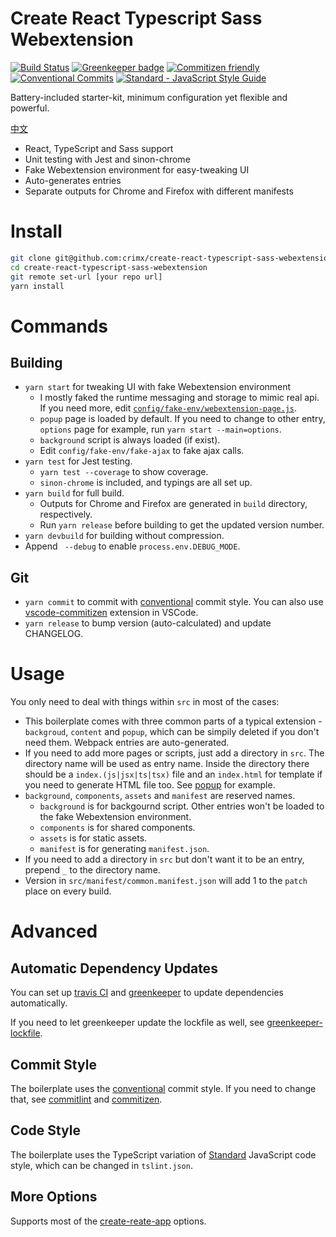 # Create React Typescript Sass Webextension

[![Build Status](https://travis-ci.org/crimx/create-react-typescript-sass-webextension.svg)](https://travis-ci.org/crimx/create-react-typescript-sass-webextension)
[![Greenkeeper badge](https://badges.greenkeeper.io/crimx/create-react-typescript-sass-webextension.svg)](https://greenkeeper.io/)
[![Commitizen friendly](https://img.shields.io/badge/commitizen-friendly-brightgreen.svg)](http://commitizen.github.io/cz-cli/)
[![Conventional Commits](https://img.shields.io/badge/Conventional%20Commits-1.0.0-brightgreen.svg)](https://conventionalcommits.org)
[![Standard - JavaScript Style Guide](https://img.shields.io/badge/code_style-standard-brightgreen.svg)](https://standardjs.com/)

Battery-included starter-kit, minimum configuration yet flexible and powerful.

[中文](https://github.com/crimx/create-react-typescript-sass-webextension/blob/master/docs/zh-CN.md)

- React, TypeScript and Sass support
- Unit testing with Jest and sinon-chrome
- Fake Webextension environment for easy-tweaking UI
- Auto-generates entries
- Separate outputs for Chrome and Firefox with different manifests

# Install

```bash
git clone git@github.com:crimx/create-react-typescript-sass-webextension.git
cd create-react-typescript-sass-webextension
git remote set-url [your repo url]
yarn install
```

# Commands

## Building

- `yarn start` for tweaking UI with fake Webextension environment
  - I mostly faked the runtime messaging and storage to mimic real api. If you need more, edit [`config/fake-env/webextension-page.js`](https://github.com/crimx/create-react-typescript-sass-webextension/blob/master/config/fake-env/webextension-page.js).
  - `popup` page is loaded by default. If you need to change to other entry, `options` page for example, run `yarn start --main=options`.
  - `background` script is always loaded (if exist).
  - Edit `config/fake-env/fake-ajax` to fake ajax calls.
- `yarn test` for Jest testing.
  - `yarn test --coverage` to show coverage.
  - `sinon-chrome` is included, and typings are all set up.
- `yarn build` for full build.
  - Outputs for Chrome and Firefox are generated in `build` directory, respectively.
  - Run `yarn release` before building to get the updated version number.
- `yarn devbuild` for building without compression.
- Append ` --debug` to enable `process.env.DEBUG_MODE`.

## Git

- `yarn commit` to commit with [conventional](https://conventionalcommits.org) commit style. You can also use [vscode-commitizen](https://github.com/KnisterPeter/vscode-commitizen) extension in VSCode.
- `yarn release` to bump version (auto-calculated) and update CHANGELOG.

# Usage

You only need to deal with things within `src` in most of the cases:

- This boilerplate comes with three common parts of a typical extension - `backgroud`, `content` and `popup`, which can be simpily deleted if you don't need them. Webpack entries are auto-generated.
- If you need to add more pages or scripts, just add a directory in `src`. The directory name will be used as entry name. Inside the directory there should be a `index.(js|jsx|ts|tsx)` file and an `index.html` for template if you need to generate HTML file too. See [popup](https://github.com/crimx/create-react-typescript-sass-webextension/tree/master/src/popup) for example.
- `background`, `components`, `assets` and `manifest` are reserved names.
  - `background` is for backgournd script. Other entries won't be loaded to the fake Webextension environment.
  - `components` is for shared components.
  - `assets` is for static assets.
  - `manifest` is for generating `manifest.json`.
- If you need to add a directory in `src` but don't want it to be an entry, prepend `_` to the directory name.
- Version in `src/manifest/common.manifest.json` will add 1 to the `patch` place on every build.

# Advanced

## Automatic Dependency Updates

You can set up [travis CI](travis-ci.org) and [greenkeeper](https://greenkeeper.io) to update dependencies automatically.

If you need to let greenkeeper update the lockfile as well, see [greenkeeper-lockfile](https://github.com/greenkeeperio/greenkeeper-lockfile).

## Commit Style

The boilerplate uses the [conventional](https://conventionalcommits.org) commit style. If you need to change that, see [commitlint](https://github.com/marionebl/commitlint#shared-configuration) and [commitizen](https://github.com/commitizen/cz-cli#adapters).

## Code Style

The boilerplate uses the TypeScript variation of [Standard](https://github.com/blakeembrey/tslint-config-standard) JavaScript code style, which can be changed in `tslint.json`.

## More Options

Supports most of the [create-reate-app](https://github.com/facebookincubator/create-react-app) options.
